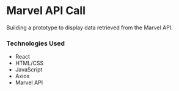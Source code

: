 # Marvel API Call
Building a prototype to display data retrieved from the Marvel API.

### Technologies Used
  * React
  * HTML/CSS
  * JavaScript
  * Axios
  * Marvel API

